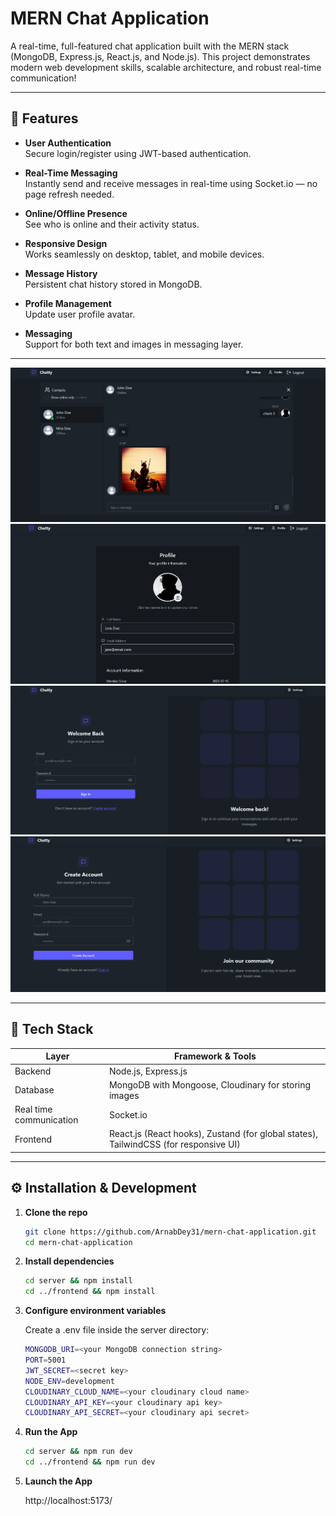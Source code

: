 # MERN Chat Application

A real-time, full-featured chat application built with the MERN stack (MongoDB, Express.js, React.js, and Node.js). This project demonstrates modern web development skills, scalable architecture, and robust real-time communication!

---

## 🚀 Features

- **User Authentication**  
  Secure login/register using JWT-based authentication.

- **Real-Time Messaging**  
  Instantly send and receive messages in real-time using Socket.io — no page refresh needed.

- **Online/Offline Presence**  
  See who is online and their activity status.

- **Responsive Design**  
  Works seamlessly on desktop, tablet, and mobile devices.

- **Message History**  
  Persistent chat history stored in MongoDB.

- **Profile Management**  
  Update user profile avatar.

- **Messaging**  
  Support for both text and images in messaging layer.

---

![Chat Page](./assets/chatPage.png) <!-- Replace -->
![Profile Page](./assets/ProfilePage.png) <!-- Replace -->
![Login Page](./assets/LoginPage.png) <!-- Replace -->
![Sign up Page](./assets/SignUpPage.png) <!-- Replace -->

---

## 🧱 Tech Stack

| Layer                   | Framework & Tools                                                                    |
| ----------------------- | ------------------------------------------------------------------------------------ |
| Backend                 | Node.js, Express.js                                                                  |
| Database                | MongoDB with Mongoose, Cloudinary for storing images                                 |
| Real time communication | Socket.io                                                                            |
| Frontend                | React.js (React hooks), Zustand (for global states), TailwindCSS (for responsive UI) |

---

## ⚙️ Installation & Development

1. **Clone the repo**

   ```bash
   git clone https://github.com/ArnabDey31/mern-chat-application.git
   cd mern-chat-application
   ```

2. **Install dependencies**
   ```bash
   cd server && npm install
   cd ../frontend && npm install
   ```
3. **Configure environment variables**

   Create a .env file inside the server directory:

   ```bash
   MONGODB_URI=<your MongoDB connection string>
   PORT=5001
   JWT_SECRET=<secret key>
   NODE_ENV=development
   CLOUDINARY_CLOUD_NAME=<your cloudinary cloud name>
   CLOUDINARY_API_KEY=<your cloudinary api key>
   CLOUDINARY_API_SECRET=<your cloudinary api secret>
   ```

4. **Run the App**
   ```bash
   cd server && npm run dev
   cd ../frontend && npm run dev
   ```
5. **Launch the App**

   http://localhost:5173/
